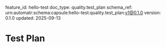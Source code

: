 feature_id: hello-test
doc_type: quality.test_plan
schema_ref: urn:automatr:schema:capsule:hello-test:quality.test_plan:v1@0.1.0
version: 0.1.0
updated: 2025-09-13

# Test Plan

<!-- Outline test strategy, coverage goals, and non-functional checks. -->

